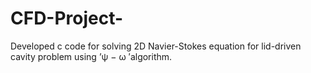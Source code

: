 # CFD-Project-
Developed c code for solving 2D Navier-Stokes equation for lid-driven cavity problem using ’ψ − ω ′algorithm.
